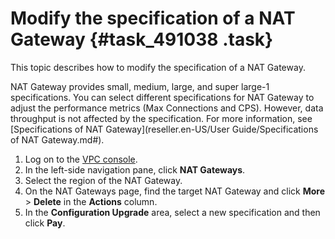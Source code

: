 # Modify the specification of a NAT Gateway {#task_491038 .task}

This topic describes how to modify the specification of a NAT Gateway.

NAT Gateway provides small, medium, large, and super large-1 specifications. You can select different specifications for NAT Gateway to adjust the performance metrics \(Max Connections and CPS\). However, data throughput is not affected by the specification. For more information, see [Specifications of NAT Gateway](reseller.en-US/User Guide/Specifications of NAT Gateway.md#).

1.   Log on to the [VPC console](https://partners-intl.aliyun.com/login-required#/vpc). 
2.   In the left-side navigation pane, click **NAT Gateways**. 
3.   Select the region of the NAT Gateway. 
4.  On the NAT Gateways page, find the target NAT Gateway and click **More** \> **Delete** in the **Actions** column.
5.  In the **Configuration Upgrade** area, select a new specification and then click **Pay**.

